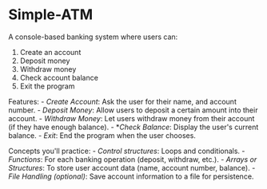 # Simple-ATM

A console-based banking system where users can:
1. Create an account
2. Deposit money
3. Withdraw money
4. Check account balance
5. Exit the program
	
Features:
	- *Create Account*: Ask the user for their name, and account number.
	- *Deposit Money*: Allow users to deposit a certain amount into their account.
	- *Withdraw Money*: Let users withdraw money from their account (if they have enough balance).
	- **Check Balance*: Display the user's current balance.
	- *Exit*: End the program when the user chooses.
	
Concepts you'll practice:
	- *Control structures*: Loops and conditionals.
	- *Functions*: For each banking operation (deposit, withdraw, etc.).
	- *Arrays or Structures*: To store user account data (name, account number, balance).
	- *File Handling (optional)*: Save account information to a file for persistence.
